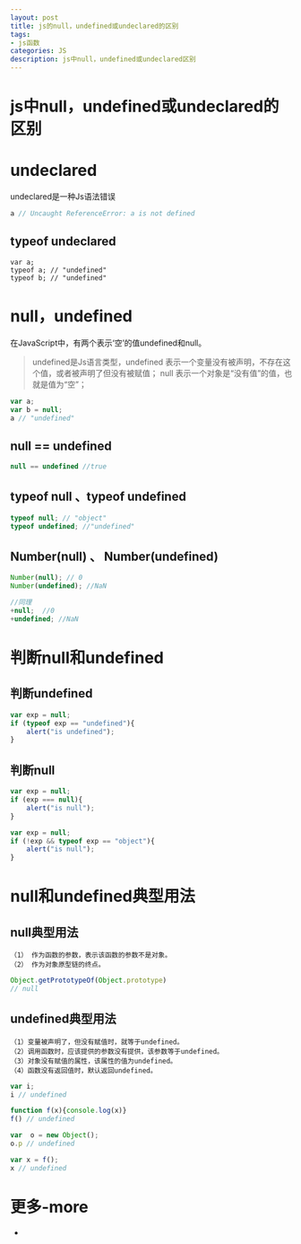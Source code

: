 ```yaml
---
layout: post
title: js的null，undefined或undeclared的区别
tags:
- js函数
categories: JS
description: js中null，undefined或undeclared区别
---
```


# js中null，undefined或undeclared的区别

# undeclared
undeclared是一种Js语法错误
```js
a // Uncaught ReferenceError: a is not defined
```
## typeof undeclared
```
var a;
typeof a; // "undefined"
typeof b; // "undefined"
```

# null，undefined
在JavaScript中，有两个表示‘空’的值undefined和null。

> undefined是Js语言类型，undefined 表示一个变量没有被声明，不存在这个值，或者被声明了但没有被赋值；
> null 表示一个对象是“没有值”的值，也就是值为“空”；

```js
var a;
var b = null;
a // "undefined"
```

## null == undefined
```js
null == undefined //true
```

## typeof null 、typeof undefined
```js
typeof null; // "object"
typeof undefined; //"undefined"
```

## Number(null) 、 Number(undefined)

```js
Number(null); // 0
Number(undefined); //NaN

//同理
+null;  //0
+undefined; //NaN 
```
# 判断null和undefined
## 判断undefined
```js
var exp = null;
if (typeof exp == "undefined"){
    alert("is undefined");
}
```

## 判断null
```js
var exp = null;
if (exp === null){
    alert("is null");
}
```
```js
var exp = null;
if (!exp && typeof exp == "object"){
    alert("is null");
}
```

# null和undefined典型用法

## null典型用法
```
（1） 作为函数的参数，表示该函数的参数不是对象。
（2） 作为对象原型链的终点。
```
```js
Object.getPrototypeOf(Object.prototype)
// null
```
## undefined典型用法
```
（1）变量被声明了，但没有赋值时，就等于undefined。
（2）调用函数时，应该提供的参数没有提供，该参数等于undefined。
（3）对象没有赋值的属性，该属性的值为undefined。
（4）函数没有返回值时，默认返回undefined。
```
```js
var i;
i // undefined

function f(x){console.log(x)}
f() // undefined

var  o = new Object();
o.p // undefined

var x = f();
x // undefined
```





# 更多-more
- 


















